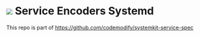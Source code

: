 # ![](https://fonts.gstatic.com/s/i/materialiconsoutlined/flare/v4/24px.svg) Service Encoders Systemd
This repo is part of https://github.com/codemodify/systemkit-service-spec